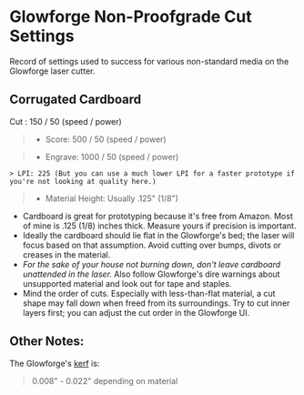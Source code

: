 # Glowforge Non-Proofgrade Cut Settings
Record of settings used to success for various non-standard media on the Glowforge laser cutter.

## Corrugated Cardboard

Cut
:  150 / 50 (speed / power)
 
> * Score: 500 / 50 (speed / power)

> * Engrave: 1000 / 50 (speed / power)

    > LPI: 225 (But you can use a much lower LPI for a faster prototype if you're not looking at quality here.)
 
> * Material Height: Usually .125" (1/8")

 * Cardboard is great for prototyping because it's free from Amazon. Most of mine is .125 (1/8) inches thick. Measure yours if precision is important. 
 * Ideally the cardboard should lie flat in the Glowforge's bed; the laser will focus based on that assumption. Avoid cutting over bumps, divots or creases in the material. 
 * <em>For the sake of your house not burning down, don't leave cardboard unattended in the laser.</em> Also follow Glowforge's dire warnings about unsupported material and look out for tape and staples.
 * Mind the order of cuts. Especially with less-than-flat material, a cut shape may fall down when freed from its surroundings. Try to cut inner layers first; you can adjust the cut order in the Glowforge UI.

<!-- ## Card Stock -->

## Other Notes:

The Glowforge's [kerf](https://community.glowforge.com/t/what-is-the-cut-width-of-the-laser/220/6) is:

> 0.008" - 0.022" depending on material
